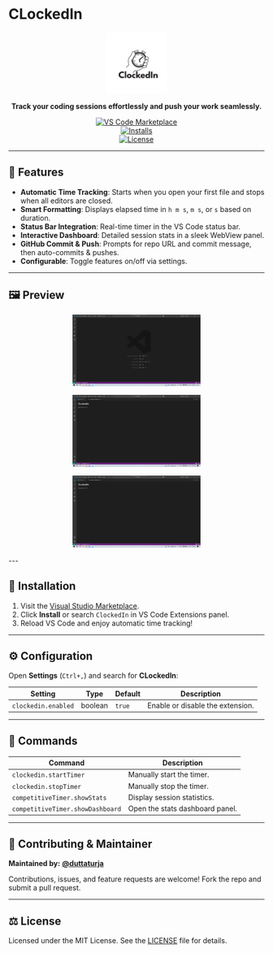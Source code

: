 # CLockedIn

<p align="center">
  <img src="https://raw.githubusercontent.com/duttaturja/clockedin-dev/master/media/logo.png" width="120" />
</p>

<p align="center">
  <strong>Track your coding sessions effortlessly and push your work seamlessly.</strong>
</p>



<p align="center">
  <a href="https://marketplace.visualstudio.com/items?itemName=duttaturja.clockedin-dev">
    <img src="https://img.shields.io/visual-studio-marketplace/v/duttaturja.clockedin-dev?label=VS%20Marketplace&style=for-the-badge" alt="VS Code Marketplace" />
  </a>
<br>
  <a href="https://marketplace.visualstudio.com/items?itemName=duttaturja.clockedin-dev">
    <img src="https://img.shields.io/visual-studio-marketplace/i/duttaturja.clockedin-dev?label=Installs&style=for-the-badge" alt="Installs" />
  </a>
<br>
  <a href="https://github.com/duttaturja/clockedin-dev/blob/main/LICENSE">
    <img src="https://img.shields.io/github/license/duttaturja/clockedin-dev?label=License&style=for-the-badge" alt="License" />
  </a>
</p>

---

## 🚀 Features

* **Automatic Time Tracking**: Starts when you open your first file and stops when all editors are closed.
* **Smart Formatting**: Displays elapsed time in `h m s`, `m s`, or `s` based on duration.
* **Status Bar Integration**: Real-time timer in the VS Code status bar.
* **Interactive Dashboard**: Detailed session stats in a sleek WebView panel.
* **GitHub Commit & Push**: Prompts for repo URL and commit message, then auto-commits & pushes.
* **Configurable**: Toggle features on/off via settings.

---

## 🖼️ Preview

<p align="center">
  <img src="https://raw.githubusercontent.com/duttaturja/clockedin-dev/master/media/Screenshot1.png" width="50%" />
</p>

<p align="center">
  <img src="https://raw.githubusercontent.com/duttaturja/clockedin-dev/master/media/Screenshot2.png" width="50%" />
</p>

<p align="center">
  <img src="https://raw.githubusercontent.com/duttaturja/clockedin-dev/master/media/Screenshot2.png" width="50%" />
</p>
---

<!-- BEGIN-INSTALL-INSTRUCTIONS -->

## 🧩 Installation

1. Visit the [Visual Studio Marketplace](https://marketplace.visualstudio.com/items?itemName=duttaturja.clockedin-dev).
2. Click **Install** or search `ClockedIn` in VS Code Extensions panel.
3. Reload VS Code and enjoy automatic time tracking!

<!-- END-INSTALL-INSTRUCTIONS -->

---

## ⚙️ Configuration

Open **Settings** (`Ctrl+,`) and search for **CLockedIn**:

| Setting             | Type    | Default | Description                      |
| ------------------- | ------- | ------- | -------------------------------- |
| `clockedin.enabled` | boolean | `true`  | Enable or disable the extension. |

---

## 📄 Commands

| Command                          | Description                     |
| -------------------------------- | ------------------------------- |
| `clockedin.startTimer`           | Manually start the timer.       |
| `clockedin.stopTimer`            | Manually stop the timer.        |
| `competitiveTimer.showStats`     | Display session statistics.     |
| `competitiveTimer.showDashboard` | Open the stats dashboard panel. |

---

## 🤝 Contributing & Maintainer

**Maintained by:** **[@duttaturja](https://github.com/duttaturja)**

Contributions, issues, and feature requests are welcome! Fork the repo and submit a pull request.

---

## ⚖️ License

Licensed under the MIT License. See the [LICENSE](LICENSE) file for details.
